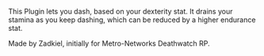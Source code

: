 This Plugin lets you dash, based on your dexterity stat.
It drains your stamina as you keep dashing, which can be reduced by a higher endurance stat.

Made by Zadkiel, initially for Metro-Networks Deathwatch RP. 
